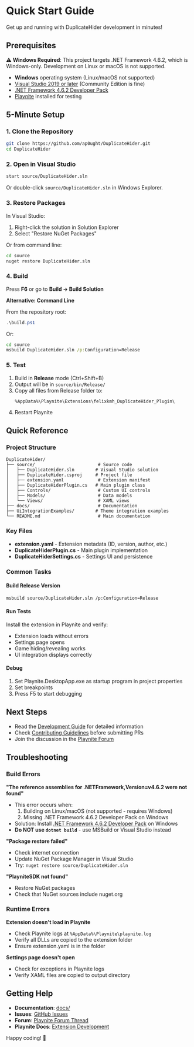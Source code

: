 # Quick Start Guide

Get up and running with DuplicateHider development in minutes!

## Prerequisites

⚠️ **Windows Required**: This project targets .NET Framework 4.6.2, which is Windows-only. Development on Linux or macOS is not supported.

- **Windows** operating system (Linux/macOS not supported)
- [Visual Studio 2019 or later](https://visualstudio.microsoft.com/) (Community Edition is fine)
- [.NET Framework 4.6.2 Developer Pack](https://dotnet.microsoft.com/download/dotnet-framework/net462)
- [Playnite](https://playnite.link/) installed for testing

## 5-Minute Setup

### 1. Clone the Repository

```bash
git clone https://github.com/ap0ught/DuplicateHider.git
cd DuplicateHider
```

### 2. Open in Visual Studio

```bash
start source/DuplicateHider.sln
```

Or double-click `source/DuplicateHider.sln` in Windows Explorer.

### 3. Restore Packages

In Visual Studio:
1. Right-click the solution in Solution Explorer
2. Select "Restore NuGet Packages"

Or from command line:
```bash
cd source
nuget restore DuplicateHider.sln
```

### 4. Build

Press **F6** or go to **Build → Build Solution**

**Alternative: Command Line**

From the repository root:
```powershell
.\build.ps1
```

Or:
```cmd
cd source
msbuild DuplicateHider.sln /p:Configuration=Release
```

### 5. Test

1. Build in **Release** mode (Ctrl+Shift+B)
2. Output will be in `source/bin/Release/`
3. Copy all files from Release folder to:
   ```
   %AppData%\Playnite\Extensions\felixkmh_DuplicateHider_Plugin\
   ```
4. Restart Playnite

## Quick Reference

### Project Structure

```
DuplicateHider/
├── source/                        # Source code
│   ├── DuplicateHider.sln        # Visual Studio solution
│   ├── DuplicateHider.csproj     # Project file
│   ├── extension.yaml             # Extension manifest
│   ├── DuplicateHiderPlugin.cs   # Main plugin class
│   ├── Controls/                  # Custom UI controls
│   ├── Models/                    # Data models
│   └── Views/                     # XAML views
├── docs/                          # Documentation
├── UiIntegrationExamples/        # Theme integration examples
└── README.md                      # Main documentation
```

### Key Files

- **extension.yaml** - Extension metadata (ID, version, author, etc.)
- **DuplicateHiderPlugin.cs** - Main plugin implementation
- **DuplicateHiderSettings.cs** - Settings UI and persistence

### Common Tasks

#### Build Release Version
```bash
msbuild source/DuplicateHider.sln /p:Configuration=Release
```

#### Run Tests
Install the extension in Playnite and verify:
- Extension loads without errors
- Settings page opens
- Game hiding/revealing works
- UI integration displays correctly

#### Debug
1. Set Playnite.DesktopApp.exe as startup program in project properties
2. Set breakpoints
3. Press F5 to start debugging

## Next Steps

- Read the [Development Guide](DEVELOPMENT.md) for detailed information
- Check [Contributing Guidelines](../CONTRIBUTING.md) before submitting PRs
- Join the discussion in the [Playnite Forum](https://playnite.link/forum/thread-308.html)

## Troubleshooting

### Build Errors

**"The reference assemblies for .NETFramework,Version=v4.6.2 were not found"**
- This error occurs when:
  1. Building on Linux/macOS (not supported - requires Windows)
  2. Missing .NET Framework 4.6.2 Developer Pack on Windows
- Solution: Install [.NET Framework 4.6.2 Developer Pack](https://dotnet.microsoft.com/download/dotnet-framework/net462) on Windows
- **Do NOT use `dotnet build`** - use MSBuild or Visual Studio instead

**"Package restore failed"**
- Check internet connection
- Update NuGet Package Manager in Visual Studio
- Try: `nuget restore source/DuplicateHider.sln`

**"PlayniteSDK not found"**
- Restore NuGet packages
- Check that NuGet sources include nuget.org

### Runtime Errors

**Extension doesn't load in Playnite**
- Check Playnite logs at `%AppData%\Playnite\playnite.log`
- Verify all DLLs are copied to the extension folder
- Ensure extension.yaml is in the folder

**Settings page doesn't open**
- Check for exceptions in Playnite logs
- Verify XAML files are copied to output directory

## Getting Help

- **Documentation**: [docs/](.)
- **Issues**: [GitHub Issues](https://github.com/felixkmh/DuplicateHider/issues)
- **Forum**: [Playnite Forum Thread](https://playnite.link/forum/thread-308.html)
- **Playnite Docs**: [Extension Development](https://api.playnite.link/docs/tutorials/extensions/intro.html)

Happy coding! 🚀

